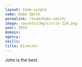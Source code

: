 ```yaml
---
layout: team-single
name: Kobe Smith
permalink: /team/kobe-smith/
image: /assets/img/circle-124.png
year: 2016
domain:
agency:
skills:
title: Director
---
```


John is the best.
